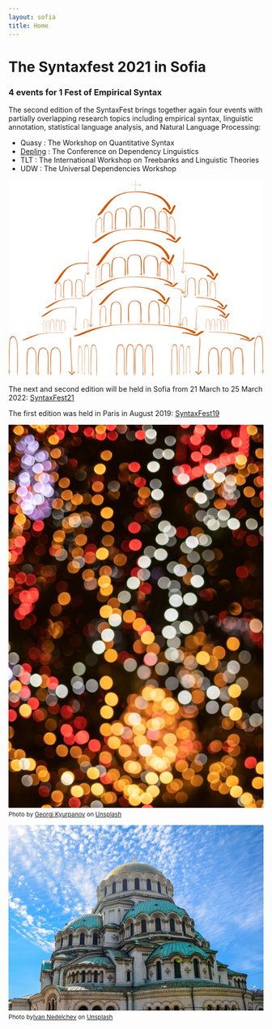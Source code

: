 ```yaml
---
layout: sofia
title: Home
---
```

# The Syntaxfest 2021 in Sofia

### 4 events for 1 Fest of Empirical Syntax

 The second edition of the SyntaxFest brings together again four events with partially overlapping research topics including empirical syntax, linguistic annotation, statistical language analysis, and Natural Language Processing:
* Quasy : The Workshop on Quantitative Syntax
* [Depling](https://depling.org/depling2021/) : The Conference on Dependency Linguistics
* TLT : The International Workshop on Treebanks and Linguistic Theories 
* UDW : The Universal Dependencies Workshop

[![SyntaxFest Sofia 2021](images/sofia.png)](https://syntaxfest.github.io/syntaxfest21/)

The next and second edition will be held in Sofia from 21 March to 25 March 2022:  [SyntaxFest21](https://syntaxfest.github.io/syntaxfest21/)

The first edition was held in Paris in August 2019: [SyntaxFest19](https://syntaxfest.github.io/syntaxfest19/)

![Sofia. Photo by Georgi Kyurpanov, Unsplash](images/georgi-kyurpanov-QhwHINkYStI-unsplash.jpg)
<small>Photo by <a href="https://unsplash.com/@genkography?utm_source=unsplash&amp;utm_medium=referral&amp;utm_content=creditCopyText">Georgi Kyurpanov</a> on <a href="https://unsplash.com/s/photos/sofia?utm_source=unsplash&amp;utm_medium=referral&amp;utm_content=creditCopyText">Unsplash</a></small>

![Sofia. Photo by Ivan Nedelchev, Unsplash](images/ivan-nedelchev-OENyTAi9dg0-unsplash.jpg)
<small>Photo by<a href="https://unsplash.com/@inedelchev?utm_source=unsplash&amp;utm_medium=referral&amp;utm_content=creditCopyText">Ivan Nedelchev</a> on <a href="https://unsplash.com/s/photos/sofia?utm_source=unsplash&amp;utm_medium=referral&amp;utm_content=creditCopyText">Unsplash</a></small>


